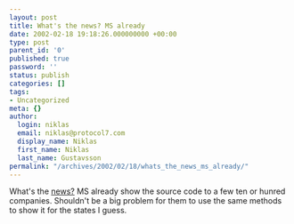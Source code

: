 ```yaml
---
layout: post
title: What's the news? MS already
date: 2002-02-18 19:18:26.000000000 +00:00
type: post
parent_id: '0'
published: true
password: ''
status: publish
categories: []
tags:
- Uncategorized
meta: {}
author:
  login: niklas
  email: niklas@protocol7.com
  display_name: Niklas
  first_name: Niklas
  last_name: Gustavsson
permalink: "/archives/2002/02/18/whats_the_news_ms_already/"
---
```

What's the [news?](http://news.com.com/2100-1001-839356.html?legacy=cnet&tag=pt.rss..feed.ne_8828377) MS already show the source code to a few ten or hunred companies. Shouldn't be a big problem for them to use the same methods to show it for the states I guess.

